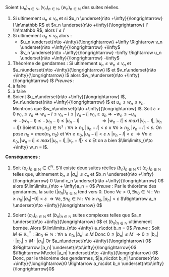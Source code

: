
Soient $(u_n)_{n\in\mathbb N}, (v_n)_{n\in\mathbb N}, (w_n)_{n\in\mathbb N}$ des suites réelles.
1) Si ultimement $u_n \le v_n$ et si $u_n \underset{n\to +\infty}{\longrightarrow} l \in\mathbb R$ et $v_n \underset{n\to +\infty}{\longrightarrow} l' \in\mathbb R$, alors $l \le l'$
2) Si ultimement $u_n \le v_n$ alors :
	- $u_n \underset{n\to +\infty}{\longrightarrow} +\infty \Rightarrow v_n \underset{n\to +\infty}{\longrightarrow} +\infty$
	-  $v_n \underset{n\to +\infty}{\longrightarrow} -\infty \Rightarrow u_n \underset{n\to +\infty}{\longrightarrow} -\infty$
3) Théorème de gendarmes : 
Si ultimement $u_n \le w_n \le v_n$ et $u_n\underset{n\to +\infty}{\longrightarrow} l$ et $v_n\underset{n\to +\infty}{\longrightarrow} l$ alors $w_n\underset{n\to +\infty}{\longrightarrow} l$
*Preuves* :
1) à faire
2) à faire
3) Soient $u_n\underset{n\to +\infty}{\longrightarrow} l$, $v_n\underset{n\to +\infty}{\longrightarrow} l$ et $u_n \le w_n\le v_n$. Montrons que $w_n\underset{n\to +\infty}{\longrightarrow} l$.
Soit $\varepsilon > 0$
$w_n\le v_n \Rightarrow w_n -l \le v_n -l \le |v_n-l|$
$w_n \ge u_n \Rightarrow -w_n \le -u_n$
$\qquad\qquad\Rightarrow -(w_n -l) \le -(u_n -l) \le |u_n -l|$
$\qquad\qquad \Rightarrow |w_n -l| \le max\{ |v_n -l|,|u_n -l|\}$
Soient $(n_1,n_2) \in\mathbb N² : \forall n \ge n_1, |u_n -l| < \varepsilon \land \forall n\ge n_2, |v_n - l| < \varepsilon$.
On pose $n_0 = max\{n_1,n_2\}$ et $\forall n \ge n_0, |u_n -l| < \varepsilon \land |v_n-l|<\varepsilon$
$\Rightarrow \forall n \ge n_0, |w_n-l|\le max\{|u_n-l|,|v_n-l|\} < \varepsilon$
Et on a bien $\lim\limits_{n\to +\infty} w_n = l$.

**Conséquences** :

1) Soit $(a_n)_{n\in\mathbb N} \in\mathbb C^{\mathbb N}$. S'il existe deux suites réelles $(b_n)_{n\in\mathbb N}$ et $(c_n)_{n\in\mathbb N}$ telles que, ultimement $b_n \le |a_n|\le c_n$ et $b_n \underset{n\to +\infty}{\longrightarrow} 0 \land c_n \underset{n\to +\infty}{\longrightarrow} 0$ alors $\lim\limits_{n\to + \infty}a_n = 0$
*Preuve* :
Par le théorème des gendarmes, la suite $(|a_n|)_{n\in\mathbb N}$ tend vers 0.
Donc $\forall \varepsilon > 0, \exists n_0  \in\mathbb N : \forall n \ge n_0 ||a_n| -0| < \varepsilon$ 
$\Rightarrow \forall \varepsilon, \exists n_0 \in\mathbb N : \forall n \ge n_0, |a_n| < \varepsilon$
$\Rightarrow a_n \underset{n\to +\infty}{\longrightarrow} 0$

2) Soient $(a_n)_{n\in\mathbb N}$ et $(b_n)_{n\in\mathbb N}$ suites complexes telles que $a_n \underset{n\to +\infty}{\longrightarrow} 0$ et $(b_n)_{n\in\mathbb N}$ ultimement bornée. Alors $\lim\limits_{n\to +\infty} a_n\cdot b_n = 0$
*Preuve* :
Soit $M \in\mathbb R_+^* : \exists n_0 \in\mathbb N : \forall n\ge n_0, |b_n| \le M$
Donc $0 \le |b_n|\le M$
$\Rightarrow 0 \le |b_n|\cdot |a_n| \le M\cdot |a_n|$
Or $a_n\underset{n\to +\infty}{\longrightarrow} 0$
$\Rightarrow |a_n| \underset{n\to\infty}{\longrightarrow}0$
$\Rightarrow M\cdot |a_n| \underset{n\to +\infty}{\longrightarrow} 0$
Donc, par le théorème des gendarmes, $|a_n\cdot b_n| \underset{n\to +\infty}{\longrightarrow}0 \Rightarrow a_n\cdot b_n \underset{n\to\infty}{\longrightarrow}0$

